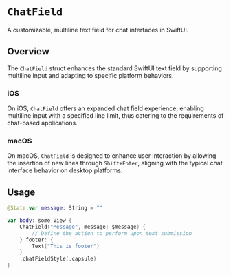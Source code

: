 # ``ChatField``

A customizable, multiline text field for chat interfaces in SwiftUI.

## Overview

The ``ChatField`` struct enhances the standard SwiftUI text field by supporting multiline input and adapting to specific platform behaviors.

### iOS

On iOS, ``ChatField`` offers an expanded chat field experience, enabling multiline input with a specified line limit, thus catering to the requirements of chat-based applications.

### macOS

On macOS, ``ChatField`` is designed to enhance user interaction by allowing the insertion of new lines through `Shift+Enter`, aligning with the typical chat interface behavior on desktop platforms.

## Usage

```swift
@State var message: String = ""

var body: some View {
    ChatField("Message", message: $message) {
        // Define the action to perform upon text submission
    } footer: {
        Text("This is footer")
    }
    .chatFieldStyle(.capsule)
}
```
